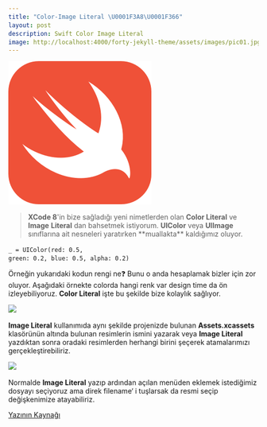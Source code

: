 ```yaml
---
title: "Color-Image Literal \U0001F3A8\U0001F366"
layout: post
description: Swift Color Image Literal
image: http://localhost:4000/forty-jekyll-theme/assets/images/pic01.jpg
---
```


![](https://raw.githubusercontent.com/github/explore/8fb8b0e9d61d266721825ce116060773ea2503c2/topics/swift/swift.png)



<blockquote name="ea43" id="ea43" class="graf graf--pullquote graf-after--h3"><strong class="markup--strong markup--pullquote-strong">XCode 8</strong>'in bize sağladığı yeni nimetlerden olan <strong class="markup--strong markup--pullquote-strong">Color Literal</strong> ve <strong class="markup--strong markup--pullquote-strong">Image</strong> <strong class="markup--strong markup--pullquote-strong">Literal</strong> dan bahsetmek istiyorum. <strong class="markup--strong markup--pullquote-strong">UIColor</strong> veya <strong class="markup--strong markup--pullquote-strong">UIImage</strong> sınıflarına ait nesneleri yaratırken **muallakta** kaldığımız oluyor.</blockquote>

<code class="markup--code markup--p-code">_ = UIColor(red: 0.5, green: 0.2, blue: 0.5, alpha: 0.2)</code>

<p name="0874" id="0874" class="graf graf--p graf-after--p">Örneğin yukarıdaki kodun rengi ne❓ Bunu o anda hesaplamak bizler için zor oluyor. Aşağıdaki örnekte colorda hangi renk var design time da ön izleyebiliyoruz. <strong class="markup--strong markup--p-strong">Color Literal</strong> işte bu şekilde bize kolaylık sağlıyor.</p>

![](https://cdn-images-1.medium.com/max/800/1*ZEr5bn18c2RqOkeo6j2LbA.gif)

<p name="40d3" id="40d3" class="graf graf--p graf--leading graf--trailing"><strong class="markup--strong markup--p-strong">Image Literal</strong> kullanımıda aynı şekilde projenizde bulunan <strong class="markup--strong markup--p-strong">Assets.xcassets </strong>klasörünün altında bulunan resimlerin ismini yazarak veya <strong class="markup--strong markup--p-strong">Image Literal</strong> yazdıktan sonra oradaki resimlerden herhangi birini şeçerek atamalarımızı gerçekleştirebiliriz.</p>

![](https://cdn-images-1.medium.com/max/800/1*4Kg01KzNoKlVZGuf1cVT7Q.gif)

<p name="b911" id="b911" class="graf graf--p graf-after--figure graf--trailing">Normalde <strong class="markup--strong markup--p-strong">Image Literal</strong> yazıp ardından açılan menüden eklemek istediğimiz dosyayı seçiyoruz ama direk filename‘ i tuşlarsak da resmi seçip değişkenimize atayabiliriz.</p>

<a href="https://medium.com/swift-t%C3%BCrkiye/swift-snippet-1-color-image-literal-d242e014379a">Yazının Kaynağı</a>